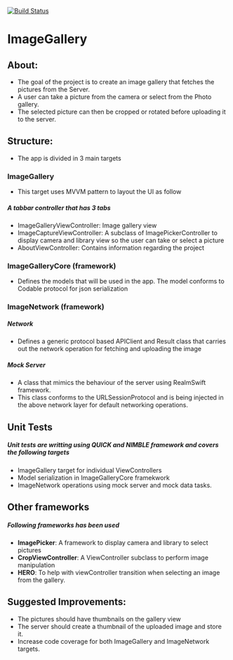 [![Build Status](https://travis-ci.org/arslanraza/ImageGallery.svg?branch=master)](https://travis-ci.org/arslanraza/ImageGallery)

# ImageGallery

## About:

* The goal of the project is to create an image gallery that fetches the pictures from the Server.
* A user can take a picture from the camera or select from the Photo gallery.
* The selected picture can then be cropped or rotated before uploading it to the server.

## Structure:

* The app is divided in 3 main targets

### ImageGallery

* This target uses MVVM pattern to layout the UI as follow

##### A tabbar controller that has 3 tabs

* ImageGalleryViewController: Image gallery view
* ImageCaptureViewController: A subclass of ImagePickerController to display camera and library view so the user can take or select a picture
* AboutViewController: Contains information regarding the project

### ImageGalleryCore (framework)

* Defines the models that will be used in the app. The model conforms to Codable protocol for json serialization

### ImageNetwork (framework)

##### Network

* Defines a generic protocol based APIClient and Result class that carries out the network operation for fetching and uploading the image

##### Mock Server

* A class that mimics the behaviour of the server using RealmSwift framework.
* This class conforms to the URLSessionProtocol and is being injected in the above network layer for default networking operations.

## Unit Tests

##### Unit tests are writting using _**QUICK**_ and _**NIMBLE**_ framework and covers the following targets

* ImageGallery target for individual ViewControllers
* Model serialization in ImageGalleryCore framekwork
* ImageNetwork operations using mock server and mock data tasks.

## Other frameworks

##### Following frameworks has been used

* **ImagePicker**: A framework to display camera and library to select pictures
* **CropViewController**: A ViewController subclass to perform image manipulation
* **HERO**: To help with viewController transition when selecting an image from the gallery.


## Suggested Improvements:

* The pictures should have thumbnails on the gallery view
* The server should create a thumbnail of the uploaded image and store it.
* Increase code coverage for both ImageGallery and ImageNetwork targets.


